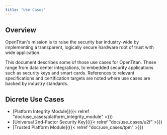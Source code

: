 ```yaml
---
title: "Use Cases"
---
```


## Overview

OpenTitan's mission is to raise the security bar industry-wide by implementing a
transparent, logically secure hardware root of trust with wide application.

This document describes some of those use cases for OpenTitan. These range from
data center integrations, to embedded security applications such as security
keys and smart cards. References to relevant specifications and certification
targets are noted where use cases are backed by industry standards.

## Dicrete Use Cases

* [Platform Integrity Module]({{< relref "doc/use_cases/platform_integrity_module" >}})
* [Universal 2nd-Factor Security Key]({{< relref "doc/use_cases/u2f" >}})
* [Trusted Platform Module]({{< relref "doc/use_cases/tpm" >}})
